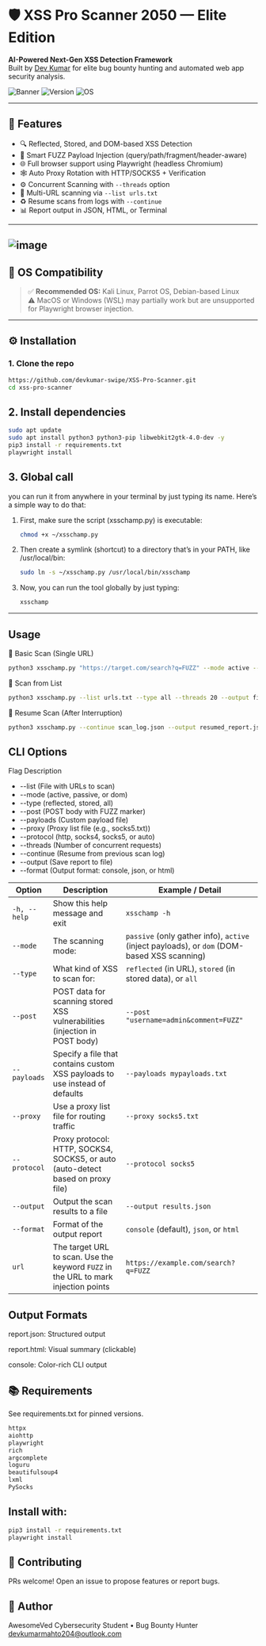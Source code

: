 # 🛡️ XSS Pro Scanner 2050 — Elite Edition

**AI-Powered Next-Gen XSS Detection Framework**  
Built by [Dev Kumar](https://github.com/devkumar-swipe) for elite bug bounty hunting and automated web app security analysis.

![Banner](https://img.shields.io/badge/XSS-Scanner-green?style=for-the-badge)
![Version](https://img.shields.io/badge/version-2050.2--Elite-blue?style=for-the-badge)
![OS](https://img.shields.io/badge/Linux-Kali%2FDebian%20Recommended-critical?style=for-the-badge)

---

## 📌 Features

- 🔍 Reflected, Stored, and DOM-based XSS Detection
- 🧠 Smart FUZZ Payload Injection (query/path/fragment/header-aware)
- 🌐 Full browser support using Playwright (headless Chromium)
- 🕸️ Auto Proxy Rotation with HTTP/SOCKS5 + Verification
- ⚙️ Concurrent Scanning with `--threads` option
- 📂 Multi-URL scanning via `--list urls.txt`
- ♻️ Resume scans from logs with `--continue`
- 📊 Report output in JSON, HTML, or Terminal

---
![image](https://github.com/user-attachments/assets/860afe17-43a3-45d1-a018-9d65489a4bd8)
---

## 🐧 OS Compatibility

> ✅ **Recommended OS:** Kali Linux, Parrot OS, Debian-based Linux  
> ⚠️ MacOS or Windows (WSL) may partially work but are unsupported for Playwright browser injection.

---

## ⚙️ Installation

### 1. Clone the repo

```bash
https://github.com/devkumar-swipe/XSS-Pro-Scanner.git
cd xss-pro-scanner
```
## 2. Install dependencies
```bash
sudo apt update
sudo apt install python3 python3-pip libwebkit2gtk-4.0-dev -y
pip3 install -r requirements.txt
playwright install
```
## 3. Global call
you can run it from anywhere in your terminal by just typing its name. Here’s a simple way to do that:
1. First, make sure the script (xsschamp.py) is executable:
   ```bash
   chmod +x ~/xsschamp.py
   ```
2. Then create a symlink (shortcut) to a directory that’s in your PATH, like /usr/local/bin:
   ```bash
   sudo ln -s ~/xsschamp.py /usr/local/bin/xsschamp
   ```
3. Now, you can run the tool globally by just typing:
   ```bash
   xsschamp
   ```
---

## Usage
🔹 Basic Scan (Single URL)
```bash
python3 xsschamp.py "https://target.com/search?q=FUZZ" --mode active --type reflected
```
🔹 Scan from List
```bash
python3 xsschamp.py --list urls.txt --type all --threads 20 --output final_report.html
```
🔹 Resume Scan (After Interruption)
```bash
python3 xsschamp.py --continue scan_log.json --output resumed_report.json
```

## CLI Options
Flag	Description
-  --list	(File with URLs to scan)
-  --mode	(active, passive, or dom)
-  --type	(reflected, stored, all)
-  --post	(POST body with FUZZ marker)
-  --payloads	(Custom payload file)
-  --proxy	(Proxy list file (e.g., socks5.txt))
-  --protocol	(http, socks4, socks5, or auto)
-  --threads	(Number of concurrent requests)
-  --continue	(Resume from previous scan log)
-  --output	(Save report to file)
-  --format	(Output format: console, json, or html)


| Option       | Description                                                                        | Example / Detail                                                                            |
| ------------ | ---------------------------------------------------------------------------------- | ------------------------------------------------------------------------------------------- |
| `-h, --help` | Show this help message and exit                                                    | `xsschamp -h`                                                                               |
| `--mode`     | The scanning mode:                                                                 | `passive` (only gather info), `active` (inject payloads), or `dom` (DOM-based XSS scanning) |
| `--type`     | What kind of XSS to scan for:                                                      | `reflected` (in URL), `stored` (in stored data), or `all`                                   |
| `--post`     | POST data for scanning stored XSS vulnerabilities (injection in POST body)         | `--post "username=admin&comment=FUZZ"`                                                      |
| `--payloads` | Specify a file that contains custom XSS payloads to use instead of defaults        | `--payloads mypayloads.txt`                                                                 |
| `--proxy`    | Use a proxy list file for routing traffic                                          | `--proxy socks5.txt`                                                                        |
| `--protocol` | Proxy protocol: HTTP, SOCKS4, SOCKS5, or auto (auto-detect based on proxy file)    | `--protocol socks5`                                                                         |
| `--output`   | Output the scan results to a file                                                  | `--output results.json`                                                                     |
| `--format`   | Format of the output report                                                        | `console` (default), `json`, or `html`                                                      |
| `url`        | The target URL to scan. Use the keyword `FUZZ` in the URL to mark injection points | `https://example.com/search?q=FUZZ`                                                         |



## Output Formats
report.json: Structured output

report.html: Visual summary (clickable)

console: Color-rich CLI output

## 📚 Requirements
See requirements.txt for pinned versions.
```bash
httpx
aiohttp
playwright
rich
argcomplete
loguru
beautifulsoup4
lxml
PySocks
```
## Install with:

```bash
pip3 install -r requirements.txt
playwright install
```

## 🤝 Contributing
PRs welcome!
Open an issue to propose features or report bugs.

## 🧠 Author
AwesomeVed
Cybersecurity Student • Bug Bounty Hunter
devkumarmahto204@outlook.com


